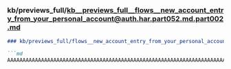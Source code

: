 ### kb/previews_full/kb__previews_full__flows__new_account_entry_from_your_personal_account@auth.har.part052.md.part002.md

```md
### kb/previews_full/flows__new_account_entry_from_your_personal_account@auth.har.part052.md (part 002)

```md
AAAAAAAAAAAAAAAAAAAAAAAAAAAAAAAAAAAAAAAAAAAAAAAAAAAAAAAAAAAAAAAAAAAAAAAAAAAAAAAAAAA
```

```

```

